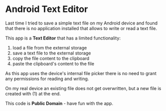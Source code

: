 # Android Text Editor

Last time I tried to save a simple text file on my Android device and found that there is no application 
installed that allows to write or read a text file.

This app is a **Text Editor** that has a limited functionality:
1) load a file from the external storage
2) save a text file to the external storage
3) copy the file content to the clipboard
4) paste the clipboard's content to the file

As this app uses the device's internal file picker there is no need to grant any permissions for reading and 
writing.

On my real device an existing file does not get overwritten, but a new file is created with (1) at the end.

This code is **Public Domain** - have fun with the app.
